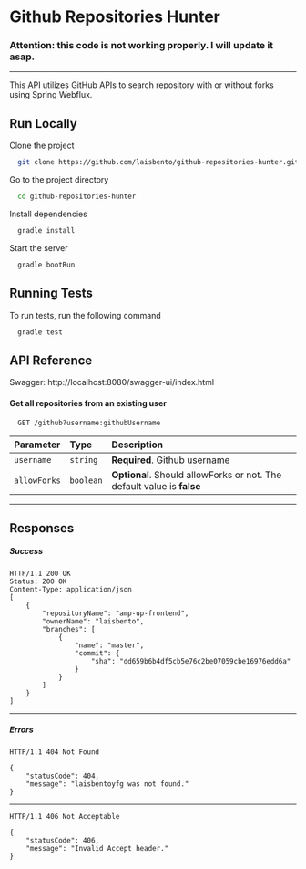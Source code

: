 # Github Repositories Hunter

### Attention: this code is not working properly. I will update it asap.
---

This API utilizes GitHub APIs to search repository with or without forks using Spring Webflux.


## Run Locally

Clone the project

```bash
  git clone https://github.com/laisbento/github-repositories-hunter.git
```

Go to the project directory

```bash
  cd github-repositories-hunter
```

Install dependencies

```bash
  gradle install
```

Start the server

```bash
  gradle bootRun
```


## Running Tests

To run tests, run the following command

```bash
  gradle test
```


## API Reference

Swagger: http://localhost:8080/swagger-ui/index.html

#### Get all repositories from an existing user

```http
  GET /github?username:githubUsername
```

| Parameter  | Type     | Description                   |
| :--------  | :------- | :-------------------------    |
| `username` | `string` | **Required**. Github username |
| `allowForks` | `boolean` | **Optional**. Should allowForks or not. The default value is **false** |

----
## Responses

##### Success

    HTTP/1.1 200 OK
    Status: 200 OK
    Content-Type: application/json
    [
        {
            "repositoryName": "amp-up-frontend",
            "ownerName": "laisbento",
            "branches": [
                {
                    "name": "master",
                    "commit": {
                        "sha": "dd659b6b4df5cb5e76c2be07059cbe16976edd6a"
                    }
                }
            ]
        }
    ]
----
##### Errors

    HTTP/1.1 404 Not Found
    
    {
        "statusCode": 404,
        "message": "laisbentoyfg was not found."
    }

----

    HTTP/1.1 406 Not Acceptable
    
    {
        "statusCode": 406,
        "message": "Invalid Accept header."
    }
